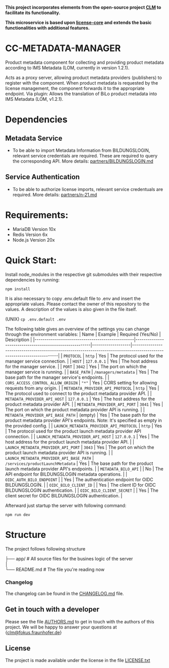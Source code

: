 **This project incorporates elements from the open-source project [CLM](https://github.com/fraunhoferfokus/clm-core) to facilitate its functionality.**

**This microservice is based upon [license-core](https://github.com/fraunhoferfokus/cc_license-core) and extends the basic functionalities with additional features.**

# CC-METADATA-MANAGER
Product metadata component for collecting and providing product metadata according to IMS Metadata (LOM, currently in version 1.2.1).

Acts as a proxy server, allowing product metadata providers (publishers) to register with the component. When product metadata is requested by the license management, the component forwards it to the appropriate endpoint. Via plugin: Allows the translation of BiLo product metadata into IMS Metadata (LOM, v1.2.1).

# Dependencies
## Metadata Service
* To be able to import Metadata Information from BILDUNGSLOGIN, relevant service credentials are required. These are required to query the corresponding API. More details: [partners/BILDUNGSLOGIN.md](./partners/BILDUNGSLOGIN.md)
## Service Authentication
* To be able to authorize license imports, relevant service credentuals are required. More details: [partners/n-21.md](./partners/n-21.md)

# Requirements:
* MariaDB Version 10x
* Redis Version 6x
* Node.js Version 20x

# Quick Start:


Install node_modules in the respective git submodules with their respective dependencies by running: 

```npm install```

It is also necessary to copy .env.default file to .env and insert the appropriate values. Please contact the owner of this repository to the values. A description of the values is also given in the file itself.

(UNIX)
```cp .env.default .env```

The following table gives an overview of the settings you can change through the environment variables:
| Name                                            | Example                                                | Required (Yes/No) | Description                                                                                                           |
|-------------------------------------------------|--------------------------------------------------------|-------------------|-----------------------------------------------------------------------------------------------------------------------|
| `PROTOCOL`                                      | `http`                                                 | Yes               | The protocol used for the manager service connection.                                                                 |
| `HOST`                                          | `127.0.0.1`                                            | Yes               | The host address for the manager service.                                                                             |
| `PORT`                                          | `3042`                                                 | Yes               | The port on which the manager service is running.                                                                     |
| `BASE_PATH`                                     | `/managers/metadata`                                   | Yes               | The base path for the manager service's endpoints.                                                                    |
| `CORS_ACCESS_CONTROL_ALLOW_ORIGIN`              | `"*"`                                                  | Yes               | CORS setting for allowing requests from any origin.                                                                   |
| `METADATA_PROVIDER_API_PROTOCOL`                | `http`                                                 | Yes               | The protocol used to connect to the product metadata provider API.                                                   |
| `METADATA_PROVIDER_API_HOST`                    | `127.0.0.1`                                            | Yes               | The host address for the product metadata provider API.                                                               |
| `METADATA_PROVIDER_API_PORT`                    | `3041`                                                 | Yes               | The port on which the product metadata provider API is running.                                                       |
| `METADATA_PROVIDER_API_BASE_PATH`               | (empty)                                                | Yes               | The base path for the product metadata provider API's endpoints. Note: It's specified as empty in the provided config. |
| `LAUNCH_METADATA_PROVIDER_API_PROTOCOL`         | `http`                                                 | Yes               | The protocol used for the product launch metadata provider API connection.                                            |
| `LAUNCH_METADATA_PROVIDER_API_HOST`             | `127.0.0.1`                                            | Yes               | The host address for the product launch metadata provider API.                                                        |
| `LAUNCH_METADATA_PROVIDER_API_PORT`             | `3043`                                                 | Yes               | The port on which the product launch metadata provider API is running.                                                |
| `LAUNCH_METADATA_PROVIDER_API_BASE_PATH`        | `/services/productLaunchMetadata`                       | Yes               | The base path for the product launch metadata provider API's endpoints.                                               |
| `METADATA_BILO_API`                             |                                                        | No                | The API endpoint for BILDUNGSLOGIN metadata operations.                                                                        |
| `OIDC_AUTH_BILO_ENDPOINT`                       |                                                        | Yes               | The authentication endpoint for OIDC BILDUNGSLOGIN.                                                                            |
| `OIDC_BILO_CLIENT_ID`                           |                                                        | Yes               | The client ID for OIDC BILDUNGSLOGIN authentication.                                                                           |
| `OIDC_BILO_CLIENT_SECRET`                       |                                                        | Yes               | The client secret for OIDC BILDUNGSLOGIN authentication.                                                                       |


Afterward just startup the server with following command:

```npm run dev```


# Structure
The project follows following structure

├── app/ # All source files for the busines logic of the server  
│  
└── README.md # The file you're reading now


### Changelog

The changelog can be found in the [CHANGELOG.md](CHANGELOG.md) file.

## Get in touch with a developer

Please see the file [AUTHORS.md](AUTHORS.md) to get in touch with the authors of this project.
We will be happy to answer your questions at {clm@fokus.fraunhofer.de}

## License


The project is made available under the license in the file [LICENSE.txt](license.txt)
